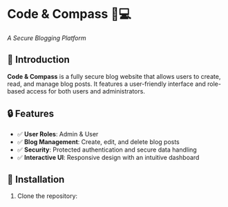 # Code & Compass 🧭💻
*A Secure Blogging Platform*
## 🌟 Introduction 
**Code & Compass** is a fully secure blog website that allows users to create, read, and manage blog posts. It features a user-friendly interface and role-based access for both users and administrators.
## 🔒 Features 
- ✅ **User Roles**: Admin & User
- ✅ **Blog Management**: Create, edit, and delete blog posts
- ✅ **Security**: Protected authentication and secure data handling
- ✅ **Interactive UI**: Responsive design with an intuitive dashboard 
## 🚀 Installation 
1. Clone the repository:
```bash

